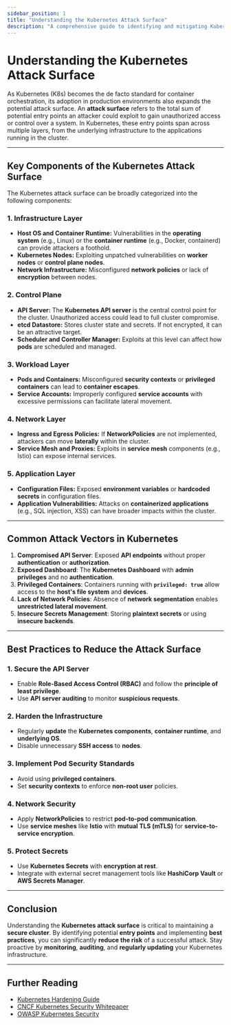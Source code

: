```yaml
---
sidebar_position: 1
title: "Understanding the Kubernetes Attack Surface"
description: "A comprehensive guide to identifying and mitigating Kubernetes attack surfaces for enhanced cluster security."
---
```


# Understanding the Kubernetes Attack Surface

As Kubernetes (K8s) becomes the de facto standard for container orchestration, its adoption in production environments also expands the potential attack surface. An **attack surface** refers to the total sum of potential entry points an attacker could exploit to gain unauthorized access or control over a system. In Kubernetes, these entry points span across multiple layers, from the underlying infrastructure to the applications running in the cluster.

---

## Key Components of the Kubernetes Attack Surface

The Kubernetes attack surface can be broadly categorized into the following components:

### 1. Infrastructure Layer

- **Host OS and Container Runtime:** Vulnerabilities in the **operating system** (e.g., Linux) or the **container runtime** (e.g., Docker, containerd) can provide attackers a foothold.
- **Kubernetes Nodes:** Exploiting unpatched vulnerabilities on **worker nodes** or **control plane nodes**.
- **Network Infrastructure:** Misconfigured **network policies** or lack of **encryption** between nodes.

### 2. Control Plane

- **API Server:** The **Kubernetes API server** is the central control point for the cluster. Unauthorized access could lead to full cluster compromise.
- **etcd Datastore:** Stores cluster state and secrets. If not encrypted, it can be an attractive target.
- **Scheduler and Controller Manager:** Exploits at this level can affect how **pods** are scheduled and managed.

### 3. Workload Layer

- **Pods and Containers:** Misconfigured **security contexts** or **privileged containers** can lead to **container escapes**.
- **Service Accounts:** Improperly configured **service accounts** with excessive permissions can facilitate lateral movement.

### 4. Network Layer

- **Ingress and Egress Policies:** If **NetworkPolicies** are not implemented, attackers can move **laterally** within the cluster.
- **Service Mesh and Proxies:** Exploits in **service mesh** components (e.g., Istio) can expose internal services.

### 5. Application Layer

- **Configuration Files:** Exposed **environment variables** or **hardcoded secrets** in configuration files.
- **Application Vulnerabilities:** Attacks on **containerized applications** (e.g., SQL injection, XSS) can have broader impacts within the cluster.

---

## Common Attack Vectors in Kubernetes

1. **Compromised API Server**: Exposed **API endpoints** without proper **authentication** or **authorization**.
2. **Exposed Dashboard**: The **Kubernetes Dashboard** with **admin privileges** and no **authentication**.
3. **Privileged Containers**: Containers running with **`privileged: true`** allow access to the **host's file system** and **devices**.
4. **Lack of Network Policies**: Absence of **network segmentation** enables **unrestricted lateral movement**.
5. **Insecure Secrets Management**: Storing **plaintext secrets** or using **insecure backends**.

---

## Best Practices to Reduce the Attack Surface

### 1. Secure the API Server

- Enable **Role-Based Access Control (RBAC)** and follow the **principle of least privilege**.
- Use **API server auditing** to monitor **suspicious requests**.

### 2. Harden the Infrastructure

- Regularly **update** the **Kubernetes components**, **container runtime**, and **underlying OS**.
- Disable unnecessary **SSH access** to **nodes**.

### 3. Implement Pod Security Standards

- Avoid using **privileged containers**.
- Set **security contexts** to enforce **non-root user** policies.

### 4. Network Security

- Apply **NetworkPolicies** to restrict **pod-to-pod communication**.
- Use **service meshes** like **Istio** with **mutual TLS (mTLS)** for **service-to-service encryption**.

### 5. Protect Secrets

- Use **Kubernetes Secrets** with **encryption at rest**.
- Integrate with external secret management tools like **HashiCorp Vault** or **AWS Secrets Manager**.

---

## Conclusion

Understanding the **Kubernetes attack surface** is critical to maintaining a **secure cluster**. By identifying potential **entry points** and implementing **best practices**, you can significantly **reduce the risk** of a successful attack. Stay proactive by **monitoring**, **auditing**, and **regularly updating** your Kubernetes infrastructure.

---

## Further Reading

- [Kubernetes Hardening Guide](https://kubernetes.io/docs/concepts/security/)
- [CNCF Kubernetes Security Whitepaper](https://cncf.io/)
- [OWASP Kubernetes Security](https://owasp.org/www-project-kubernetes-security/)
